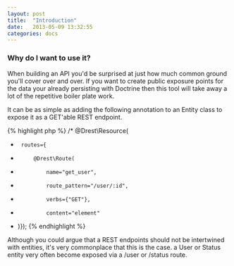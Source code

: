 ```yaml
---
layout: post
title:  "Introduction"
date:   2013-05-09 13:32:55
categories: docs
---
```




### Why do I want to use it?

When building an API you'd be surprised at just how much common ground you'll cover over and over. If you want to create public exposure points for the data your already persisting with Doctrine then this tool will take away a lot of the repetitive boiler plate work.

It can be as simple as adding the following annotation to an Entity class to expose it as a GET'able REST endpoint.

{% highlight php %}
/* @Drest\Resource(
 *      routes={
 *          @Drest\Route(
 *              name="get_user",
 *              route_pattern="/user/:id",
 *              verbs={"GET"},
 *              content="element"
 * )});
{% endhighlight %}

Although you could argue that a REST endpoints should not be intertwined with entities, it's very commonplace that this is the case. a User or Status entity very often become exposed via a /user or /status route.